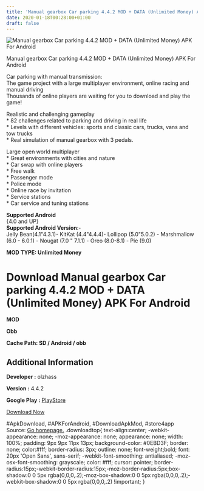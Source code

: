 ```yaml
---
title: 'Manual gearbox Car parking 4.4.2 MOD + DATA (Unlimited Money) APK For Android'
date: 2020-01-18T00:28:00+01:00
draft: false
---
```


![Manual gearbox Car parking 4.4.2 MOD + DATA (Unlimited Money) APK For Android](https://i2.wp.com/apkhome.net/wp-content/uploads/2020/01/Manual-gearbox-Car-parking-4.4.2-MOD-DATA-Unlimited-Money.png "Manual gearbox Car parking 4.4.2 MOD + DATA (Unlimited Money) APK For Android")

  

Manual gearbox Car parking 4.4.2 MOD + DATA (Unlimited Money) APK For Android

Car parking with manual transmission:  
The game project with a large multiplayer environment, online racing and manual driving  
Thousands of online players are waiting for you to download and play the game!

Realistic and challenging gameplay  
\* 82 challenges related to parking and driving in real life  
\* Levels with different vehicles: sports and classic cars, trucks, vans and tow trucks  
\* Real simulation of manual gearbox with 3 pedals.

Large open world multiplayer  
\* Great environments with cities and nature  
\* Car swap with online players  
\* Free walk  
\* Passenger mode  
\* Police mode  
\* Online race by invitation  
\* Service stations  
\* Car service and tuning stations

**Supported Android**  
{4.0 and UP}  
**Supported Android Version**:-  
Jelly Bean(4.1"4.3.1)- KitKat (4.4"4.4.4)- Lollipop (5.0"5.0.2) - Marshmallow (6.0 - 6.0.1) - Nougat (7.0 " 7.1.1) - Oreo (8.0-8.1) - Pie (9.0)

**MOD TYPE: Unlimited Money**

Download Manual gearbox Car parking 4.4.2 MOD + DATA (Unlimited Money) APK For Android
======================================================================================

**MOD**

**Obb**

**Cache Path: SD / Android / obb**

Additional Information
----------------------

**Developer :** olzhass

**Version :** 4.4.2

**Google Play :** [PlayStore](https://play.google.com/store/apps/details?id=com.olzhas.manualparking)

  

[Download Now](https://store4app.co/post/manual-gearbox-car-parking-4-4-2-mod-data-unlimited-money-apk-for-android_1579287479)

  
#ApkDownload, #APKForAndroid, #DownloadApkMod, #store4app  
Source: [Go homepage.](https://store4app.co/post/manual-gearbox-car-parking-4-4-2-mod-data-unlimited-money-apk-for-android_1579287479) .downloadtop{ text-align:center; -webkit-appearance: none; -moz-appearance: none; appearance: none; width: 100%; padding: 9px 9px 11px 13px; background-color: #0EBD3F; border: none; color:#fff; border-radius: 3px; outline: none; font-weight;bold; font: 20px 'Open Sans', sans-serif; -webkit-font-smoothing: antialiased; -moz-osx-font-smoothing: grayscale; color: #fff; cursor: pointer; border-radius:15px;-webkit-border-radius:15px;-moz-border-radius:5px;box-shadow:0 0 5px rgba(0,0,0,.2);-moz-box-shadow:0 0 5px rgba(0,0,0,.2);-webkit-box-shadow:0 0 5px rgba(0,0,0,.2) !important; }